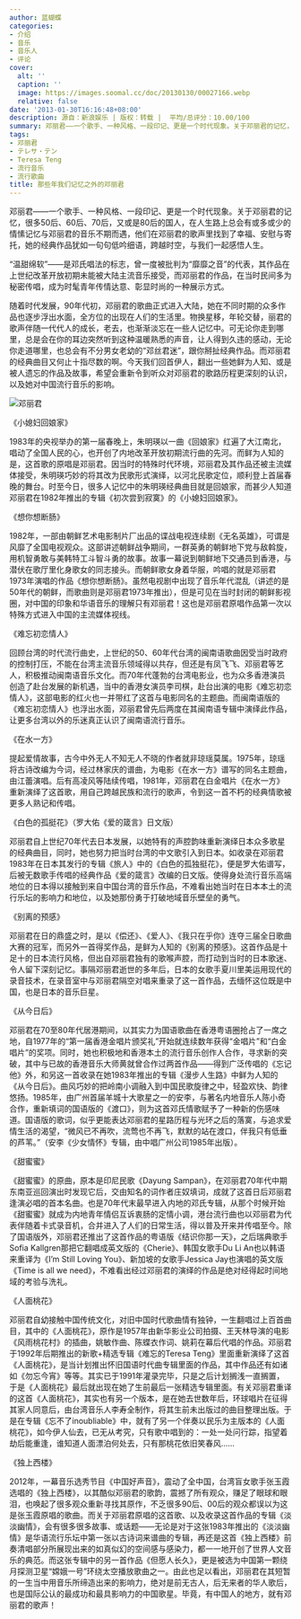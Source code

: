 ```yaml
---
author: 蓝蝴蝶
categories:
- 介绍
- 音乐
- 音乐人
- 评论
cover:
  alt: ''
  caption: ''
  image: https://images.soomal.cc/doc/20130130/00027166.webp
  relative: false
date: '2013-01-30T16:16:48+08:00'
description: 源自：新浪娱乐 | 版权：转载 |  平均/总评分：10.00/100
summary: 邓丽君――一个歌手、一种风格、一段印记、更是一个时代现象。关于邓丽君的记忆，很多50后、60后、70后，又或是80后的国人，在人生路上总会有或多或少的情愫记忆与邓丽君的音乐不期而遇，他们在邓丽君的歌声里找到了幸福、安慰与寄托，她的经典作品犹如一句句低吟细语，跨越时空，与我们一起感悟人生……
tags:
- 邓丽君
- テレサ・テン
- Teresa Teng
- 流行音乐
- 流行歌曲
title: 那些年我们记忆之外的邓丽君
---
```


邓丽君――一个歌手、一种风格、一段印记、更是一个时代现象。关于邓丽君的记忆，很多50后、60后、70后，又或是80后的国人，在人生路上总会有或多或少的情愫记忆与邓丽君的音乐不期而遇，他们在邓丽君的歌声里找到了幸福、安慰与寄托，她的经典作品犹如一句句低吟细语，跨越时空，与我们一起感悟人生。



“温甜绵软”――是邓氏唱法的标志，曾一度被批判为“靡靡之音”的代表，其作品在上世纪改革开放初期未能被大陆主流音乐接受，而邓丽君的作品，在当时民间多为秘密传唱，成为时髦青年传情达意、彰显时尚的一种展示方式。

随着时代发展，90年代初，邓丽君的歌曲正式进入大陆，她在不同时期的众多作品也逐步浮出水面，全方位的出现在人们的生活里。物换星移，年轮交替，丽君的歌声伴随一代代人的成长，老去，也渐渐淡忘在一些人记忆中。可无论你走到哪里，总是会在你的耳边突然听到这种温暖熟悉的声音，让人得到久违的感动，无论你走道哪里，也总会有不分男女老幼的“邓丝君迷”，跟你掰扯经典作品。而邓丽君的经典曲目又何止十指尽数的啊。今天我们回首伊人，翻出一些她鲜为人知、或是被人遗忘的作品及故事，希望会重新令到听众对邓丽君的歌路历程更深刻的认识，以及她对中国流行音乐的影响。

![邓丽君](https://images.soomal.cc/doc/20130130/00027166.webp)





《小媳妇回娘家》

1983年的央视举办的第一届春晚上，朱明瑛以一曲《回娘家》红遍了大江南北，唱动了全国人民的心，也开创了内地改革开放初期流行曲的先河。而鲜为人知的是，这首歌的原唱是邓丽君。因当时的特殊时代环境，邓丽君及其作品还被主流媒体接受，朱明瑛巧妙的将其改为民歌形式演绎，以河北民歌定位，顺利登上首届春晚的舞台。时至今日，很多人记忆中的朱明瑛经典曲目就是回娘家，而甚少人知道邓丽君在1982年推出的专辑《初次尝到寂寞》的《小媳妇回娘家》。

《想你想断肠》

1982年，一部由朝鲜艺术电影制片厂出品的谍战电视连续剧《无名英雄》，可谓是风靡了全国电视观众。这部讲述朝鲜战争期间，一群英勇的朝鲜地下党与敌斡旋，用机智勇敢与美韩特工斗智斗勇的故事。故事一幕说到朝鲜地下交通员到香港，与潜伏在歌厅里化身歌女的同志接头。而朝鲜歌女身着华服，吟唱的就是邓丽君1973年演唱的作品《想你想断肠》。虽然电视剧中出现了音乐年代混乱（讲述的是50年代的朝鲜，而歌曲则是邓丽君1973年推出），但是可见在当时封闭的朝鲜影视圈，对中国的印象和华语音乐的理解只有邓丽君！这也是邓丽君原唱作品第一次以特殊方式进入中国的主流媒体视线。

《难忘初恋情人》

回顾台湾的时代流行曲史，上世纪的50、60年代台湾的闽南语歌曲因受当时政府的控制打压，不能在台湾主流音乐领域得以共存，但还是有凤飞飞、邓丽君等艺人，积极推动闽南语音乐文化。而70年代蓬勃的台湾电影业，也为众多香港演员创造了赴台发展的新机遇，当中的香港女演员李司棋，赴台出演的电影《难忘初恋情人》，这部电影的红火也一并带红了这首与电影同名的主题曲。而闽南语版的《难忘初恋情人》也浮出水面，邓丽君曾先后两度在其闽南语专辑中演绎此作品，让更多台湾以外的乐迷真正认识了闽南语流行音乐。

《在水一方》

提起爱情故事，古今中外无人不知无人不晓的作者就非琼瑶莫属。1975年，琼瑶将古诗改编为今词，经过林家庆的谱曲，为电影《在水一方》谱写的同名主题曲，由江蕾演唱。后有高凌风等陆续传唱，1981年，邓丽君在白金唱片《在水一方》重新演绎了这首歌，用自己跨越民族和流行的歌声，令到这一首不朽的经典情歌被更多人熟记和传唱。

《白色的孤挺花》（罗大佑《爱的箴言》日文版）

邓丽君自上世纪70年代去日本发展，以她特有的声腔韵味重新演绎日本众多歌星的经典曲目，同时，她也努力把当时台湾的中文歌引入到日本。如收录在邓丽君1983年在日本其发行的专辑《旅人》中的《白色的孤独挺花》，便是罗大佑谱写，后被无数歌手传唱的经典作品《爱的箴言》改编的日文版。使得身处流行音乐高端地位的日本得以接触到来自中国台湾的音乐作品，不难看出她当时在日本本土的流行乐坛的影响力和地位，以及她那份勇于打破地域音乐壁垒的勇气。

《别离的预感》

邓丽君在日的鼎盛之时，是以《偿还》、《爱人》、《我只在乎你》连夺三届全日歌曲大赛的冠军，而另外一首得奖作品，是鲜为人知的《别离的预感》。这首作品是十足十的日本流行风格，但出自邓丽君独有的歌喉声腔，而打动到当时的日本歌迷、令人留下深刻记忆。事隔邓丽君逝世的多年后，日本的女歌手夏川里美运用现代的录音技术，在录音室中与邓丽君隔空对唱来重录了这一首作品，去缅怀这位既是中国，也是日本的音乐巨星。

《从今日后》

邓丽君在70至80年代居港期间，以其实力为国语歌曲在香港粤语圈抢占了一席之地，自1977年的“第一届香港金唱片颁奖礼”开始就连续数年获得“金唱片”和“白金唱片”的奖项。同时，她也积极地和香港本土的流行音乐创作人合作，寻求新的突破，其中与已故的香港音乐大师黄就曾合作过两首作品――得到广泛传唱的《忘记他》外，和另这一首收录在她1983年推出的专辑《漫步人生路》中鲜为人知的《从今日后》。曲风巧妙的把岭南小调融入到中国民歌旋律之中，轻盈欢快、韵律悠扬。1985年，由广州首届羊城十大歌星之一的安李，与著名内地音乐人陈小奇合作，重新填词的国语版的《渡口》，则为这首邓氏情歌赋予了一种新的伤感味道。国语版的歌词，似乎更能表达邓丽君的星路历程与光环之后的落寞，与追求爱情生活的渴望，“微风已不再吹，流莺也不再飞，默默的站在渡口，伴我只有低垂的芦苇。”（安李《少女情怀》专辑，由中唱广州公司1985年出版）。

《甜蜜蜜》

《甜蜜蜜》的原曲，原本是印尼民歌《Dayung Sampan》，在邓丽君70年代中期东南亚巡回演出时发现它后，交由知名的词作者庄奴填词，成就了这首日后邓丽君逢演必唱的首本名曲。也是70年代末最早进入内地的邓氏专辑，从那个时候开始《甜蜜蜜》就成为内地青年情侣互诉衷肠的定情小调，港台流行曲也以邓丽君为代表伴随着卡式录音机，合并进入了人们的日常生活，得以普及开来并传唱至今。除了国语版外，邓丽君还推出了这首作品的粤语版《结识你那一天》，之后瑞典歌手Sofia Kallgren那把它翻唱成英文版的《Cherie》、韩国女歌手Du Li An也以韩语来重译为《I’m Still Loving You》、新加坡的女歌手Jessica Jay也演唱的英文版《Time is all we need》，不难看出经过邓丽君的演绎的作品是绝对经得起时间地域的考验与洗礼。

《人面桃花》

邓丽君自幼接触中国传统文化，对旧中国时代歌曲情有独钟，一生翻唱过上百首曲目，其中的《人面桃花》，原作是1957年由新华影业公司拍摄、王天林导演的电影《风雨桃花村》的插曲，姚敏作曲、陈蝶衣作词、姚莉在幕后代唱的作品。邓丽君于1992年后期推出的新歌+精选专辑《难忘的Teresa Teng》里面重新演绎了这首《人面桃花》，是当计划推出怀旧国语时代曲专辑里面的作品，其中作品还有如诸如《勿忘今宵》等等。其实已于1991年灌录完毕，只是之后计划搁浅一直搁置，于是《人面桃花》最后就出现在她了生前最后一张精选专辑里面。有关邓丽君重译的这首《人面桃花》，其实也有另一个版本，是在她去世数年后，环球唱片在征得其家人同意后，由台湾音乐人李寿全制作，将其生前未出版过的曲目整理出版。于是在专辑《忘不了inoubliable》中，就有了另一个伴奏以民乐为主版本的《人面桃花》，如今伊人仙去，已无从考究，只有歌中唱到的：一处一处问行踪，指望着劫后能重逢，谁知道人面漂泊何处去，只有那桃花依旧笑春风……

《独上西楼》

2012年，一幕音乐选秀节目《中国好声音》，震动了全中国，台湾盲女歌手张玉霞选唱的《独上西楼》，以其酷似邓丽君的歌韵，震撼了所有观众，赚足了眼球和眼泪，也唤起了很多观众重新寻找其原作，不乏很多90后、00后的观众都误以为这是张玉霞原唱的歌曲。而关于邓丽君原唱的这首歌、以及收录这首作品的专辑《淡淡幽情》，会有很多很多故事、或话题――无论是对于这张1983年推出的《淡淡幽情》是华语流行乐坛中第一张以古诗词来谱曲的专辑，再还是这首《独上西楼》前奏清唱部分所展现出来的如真似幻的空间感与感染力，都一一地开创了世界人文音乐的典范。而这张专辑中的另一首作品《但愿人长久》，更是被选为中国第一颗绕月探测卫星“嫦娥一号”环绕太空播放歌曲之一。由此也足以看出，邓丽君在其短暂的一生当中用音乐所缔造出来的影响力，绝对是前无古人，后无来者的华人歌后，也是国际公认的最成功和最具影响力的中国歌星。毕竟，有中国人的地方，就有邓丽君的歌声！